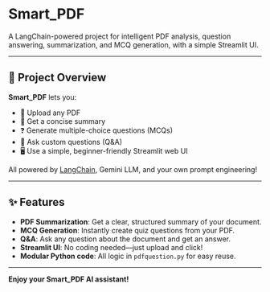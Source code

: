 # Smart_PDF

A LangChain-powered project for intelligent PDF analysis, question answering, summarization, and MCQ generation, with a simple Streamlit UI.

---

## 🚀 Project Overview

**Smart_PDF** lets you:

- 📄 Upload any PDF
- 📝 Get a concise summary
- ❓ Generate multiple-choice questions (MCQs)
- 💬 Ask custom questions (Q&A)
- 🖥️ Use a simple, beginner-friendly Streamlit web UI

All powered by [LangChain](https://github.com/langchain-ai/langchain), Gemini LLM, and your own prompt engineering!

---

## ✨ Features

- **PDF Summarization**: Get a clear, structured summary of your document.
- **MCQ Generation**: Instantly create quiz questions from your PDF.
- **Q&A**: Ask any question about the document and get an answer.
- **Streamlit UI**: No coding needed—just upload and click!
- **Modular Python code**: All logic in `pdfquestion.py` for easy reuse.

---
**Enjoy your Smart_PDF AI assistant!**
